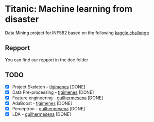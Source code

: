 Titanic: Machine learning from disaster
==================
Data Mining project for INF582 based on the following [kaggle challenge](https://www.kaggle.com/c/titanic-gettingStarted)

Repport
------------------
You can find our repport in the doc folder

TODO
------------------
- [x] Project Skeleton - [tlgimenes](https://github.com/tlgimenes) [DONE]
- [x] Data Pre-processing - [tlgimenes](https://github.com/tlgimenes) [DONE]
- [x] Feature engineering - [guilhermesena](https://github.com/guilhermesena) [DONE]
- [x] AdaBoost - [tlgimenes](https://github.com/tlgimenes) [DONE]
- [x] Perceptron - [guilhermesena](https://github.com/guilhermesena) [DONE]
- [x] LDA - [guilhermesena](https://github.com/guilhermesena) [DONE]
